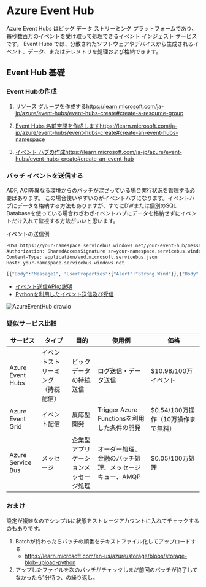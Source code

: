 # Azure Event Hub

Azure Event Hubs はビッグ データ ストリーミング プラットフォームであり、毎秒数百万のイベントを受け取って処理できるイベント インジェスト サービスです。 Event Hubs では、分散されたソフトウェアやデバイスから生成されるイベント、データ、またはテレメトリを処理および格納できます。 

## Event Hub 基礎

### Event Hubの作成

1. [リソース グループを作成する](https://learn.microsoft.com/ja-jp/azure/event-hubs/event-hubs-create#create-a-resource-group)https://learn.microsoft.com/ja-jp/azure/event-hubs/event-hubs-create#create-a-resource-group

2. [Event Hubs 名前空間を作成します](https://learn.microsoft.com/ja-jp/azure/event-hubs/event-hubs-create#create-an-event-hubs-namespace)https://learn.microsoft.com/ja-jp/azure/event-hubs/event-hubs-create#create-an-event-hubs-namespace

3. [イベント ハブの作成](https://learn.microsoft.com/ja-jp/azure/event-hubs/event-hubs-create#create-an-event-hub)https://learn.microsoft.com/ja-jp/azure/event-hubs/event-hubs-create#create-an-event-hub

### バッチ イベントを送信する

ADF, ACI等異なる環境からのバッチが混ざっている場合実行状況を管理する必要ばあります。
この場合使いやすいのがイベントハブになります。イベントハブにデータを格納する方法もありますが、すでにDWまたは個別のSQL Databaseを使っている場合わざわざイベントハブにデータを格納せずにイベントだけ入れて監視する方法がいいと思います。

イベントの送信例
```sh
POST https://your-namespace.servicebus.windows.net/your-event-hub/messages?timeout=60&api-version=2014-01 HTTP/1.1  
Authorization: SharedAccessSignature sr=your-namespace.servicebus.windows.net&sig=your-sas-key&se=1456197782&skn=RootManageSharedAccessKey  
Content-Type: application/vnd.microsoft.servicebus.json  
Host: your-namespace.servicebus.windows.net  
  
[{"Body":"Message1", "UserProperties":{"Alert":"Strong Wind"}},{"Body":"Message2"},{"Body":"Message3"}]
```

- [イベント送信APIの説明](https://learn.microsoft.com/ja-jp/rest/api/eventhub/send-batch-events)
- [Pythonを利用したイベント送信及び受信](https://learn.microsoft.com/ja-jp/azure/event-hubs/event-hubs-python-get-started-send?tabs=passwordless%2Croles-azure-portal)


![AzureEventHub drawio](https://github.com/LowyShin/KnowledgeBase/assets/20239203/e009bfaf-9a4a-4ff0-bad3-bda9efe843da)


### 疑似サービス比較

| サービス | タイプ | 目的 | 使用例 | 価格 | 
--|--|--|--|--|
| Azure Event Hubs | イベントストリーミング（持続配信） | ビックデータの持続送信 | ログ送信・データ送信 | $10.98/100万イベント | 
| Azure Event Grid | イベント配信 | 反応型開発 | Trigger Azure Functionsを利用した条件の開発 | $0.54/100万操作（10万操作まで無料）|
| Azure Service Bus | メッセージ | 企業型アプリケーションメッセージ処理 | オーダー処理、金融のバッチ処理、メッセージキュー、AMQP | $0.05/100万処理 | 



### おまけ

設定が複雑なのでシンプルに状態をストレージアカウントに入れてチェックするのもありです。

1. Batchが終わったらバッチの順番をテキストファイル化してアップロードする
   - https://learn.microsoft.com/en-us/azure/storage/blobs/storage-blob-upload-python
2. アップしたファイルを次のバッチがチェックしまだ前回のバッチが終了してなかったら1分待つ、の繰り返し。

